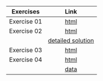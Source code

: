 Exercises        | Link
:-----:          | :--------:
Exercise 01      | [html](../exercise_pluto_01)
Exercise 02      | [html](../exercise_pluto_02)
                 | [detailed solution](../assets/spreadsheets/exercise_02_Sol.xlsx)
Exercise 03      | [html](../exercise_pluto_03)
Exercise 04      | [html](../exercise_pluto_04)
                 | [data](../assets/spreadsheets/exercise_04b_noSol.xlsx) 
